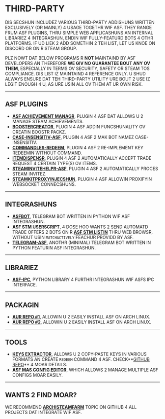 # THIRD-PARTY

DIS SECSHUN INCLUDEZ VARIOUS THIRD-PARTY ADDISHUNS WRITTEN EXCLUSIVELY (OR MAINLY) 4 USAGE TOGETHR WIF ASF. THEY RANGE FRUM ASF PLUGINS, THRU SIMPLE WEB APPLICASHUNS AN INTERNAL LIBRARIEZ 4 INTEGRASHUN, ENDIN WIF FULLY-FEATURD BOTS 4 OTHR PLATFORMS. IF UD LIEK 2 ADD SOMETHIN 2 TEH LIST, LET US KNOE ON DISCORD OR ON R STEAM GROUP.

PLZ NOWT DAT BELOW PROGRAMS R **NOT** MAINTAIND BY ASF DEVELOPERS AN THEREFORE **WE GIV NO GUARANTEE BOUT ANY OV THEM**, ESPECIALLY IN TERMS OV SECURITY, SAFETY OR STEAM TOS COMPLIANCE. DIS LIST IZ MAINTAIND 4 REFERENCE ONLY. U SHUD ALWAYS ENSURE DAT TEH THIRD-PARTY UTILITY URE BOUT 2 USE IZ LEGIT ENOUGH 4 U, AS URE USIN ALL OV THEM AT UR OWN RISK.

* * *

## ASF PLUGINS

- **[ASF ACHIEVEMENT MANAGR](https://github.com/Ryzhehvost/ASF-Achievement-Manager)**, PLUGIN 4 ASF DAT ALLOWS U 2 MANAGE STEAM ACHIEVEMENTS.
- **[BOOSTERCREATOR](https://github.com/Ryzhehvost/BoosterCreator)**, PLUGIN 4 ASF ADDIN FUNCSHUNALITY OV CREATIN BOOSTR PACKZ.
- **[CASE-INSENSITIV-ASF](https://github.com/Ryzhehvost/Case-Insensitive-ASF)**, PLUGIN 4 ASF 2 MAK BOT NAMEZ CASE-INSENSITIV.
- **[COMMANDLES-REDEEM](https://github.com/Ryzhehvost/Commandless-Redeem)**, PLUGIN 4 ASF 2 RE-IMPLEMENT KEY REDEEMIN WITHOUT COMMAND.
- **[ITEMDISPENSR](https://github.com/Ryzhehvost/ItemDispenser)**, PLUGIN 4 ASF 2 AUTOMATICALLY ACCEPT TRADE REQUEST 4 CERTAIN TYPE(S) OV ITEMS.
- **[STEAMINVITEHELPR-ASF](https://github.com/1461748123/SteamInviteHelper-ASF)**, PLUGIN 4 ASF 2 AUTOMATICALLY PROCES STEAM INVITEZ.
- **[STEAMKITPROXYINJECSHUN](https://github.com/Vital7/SteamKitProxyInjection)**, PLUGIN 4 ASF ALLOWIN PROXIFYIN WEBSOCKET CONNECSHUNS.

* * *

## INTEGRASHUNS

- **[ASFBOT](https://github.com/dmcallejo/ASFBot)**, TELEGRAM BOT WRITTEN IN PYTHON WIF ASF INTEGRASHUN.
- **[ASF STM USERSCRIPT](https://greasyfork.org/en/scripts/404754-asf-stm)**, 4 DOSE HOO WANTS 2 SEND AUTOMATD TRADE OFFERS 2 BOTS ON R **[ASF STM LISTIN](https://github.com/JustArchiNET/ArchiSteamFarm/wiki/Statistics#public-asf-stm-listing)** THRU WEB BROWSR, WITHOUT USIN `MATCHACTIVELY` FEACHUR PROVIDD BY ASF.
- **[TELEGRAM-ASF](https://github.com/deluxghost/telegram-asf)**, ANOTHR (MINIMAL) TELEGRAM BOT WRITTEN IN PYTHON FEATURIN ASF INTEGRASHUN.

* * *

## LIBRARIEZ

- **[ASF-IPC](https://github.com/deluxghost/ASF_IPC)**, PYTHON LIBRARY 4 FURTHR INTEGRASHUN WIF ASFS IPC INTERFACE.

* * *

## PACKAGIN

- **[AUR REPO #1](https://aur.archlinux.org/packages/asf)**, ALLOWIN U 2 EASILY INSTALL ASF ON ARCH LINUX.
- **[AUR REPO #2](https://aur.archlinux.org/packages/archisteamfarm-bin)**, ALLOWIN U 2 EASILY INSTALL ASF ON ARCH LINUX.

* * *

## TOOLS

- **[KEYS EXTRACTOR](https://ske.xpixv.com)**, ALLOWS U 2 COPY-PASTE KEYS IN VARIOUS FORMATS AN CREATE `REDEEM` COMMAND 4 ASF. CHECK**[GITHUB REPO](https://github.com/PixvIO/SKE)** 4 MOAR DETAILS.
- **[ASF MAS CONFIG EDITOR](https://github.com/genesix-eu/ASF_MCE)**, WHICH ALLOWS 2 MANAGE MULTIPLE ASF CONFIGS MOAR EASILY.

* * *

## WANTS 2 FIND MOAR?

WE RECOMMEND **[ARCHISTEAMFARM](https://github.com/topics/archisteamfarm)** TOPIC ON GITHUB 4 ALL PROJECTS DAT INTEGRATE WIF ASF.
